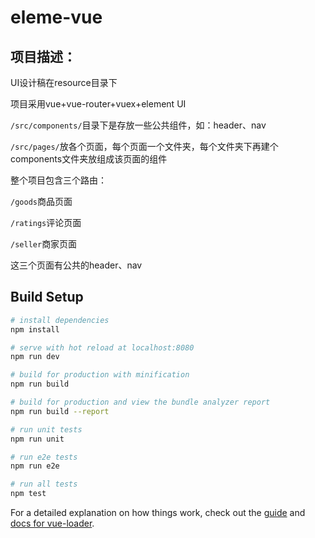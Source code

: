 # eleme-vue
## 项目描述：

UI设计稿在resource目录下

项目采用vue+vue-router+vuex+element UI

`/src/components/`目录下是存放一些公共组件，如：header、nav

`/src/pages/`放各个页面，每个页面一个文件夹，每个文件夹下再建个components文件夹放组成该页面的组件

整个项目包含三个路由：

`/goods`商品页面

`/ratings`评论页面

`/seller`商家页面

这三个页面有公共的header、nav

## Build Setup

``` bash
# install dependencies
npm install

# serve with hot reload at localhost:8080
npm run dev

# build for production with minification
npm run build

# build for production and view the bundle analyzer report
npm run build --report

# run unit tests
npm run unit

# run e2e tests
npm run e2e

# run all tests
npm test
```

For a detailed explanation on how things work, check out the [guide](http://vuejs-templates.github.io/webpack/) and [docs for vue-loader](http://vuejs.github.io/vue-loader).
